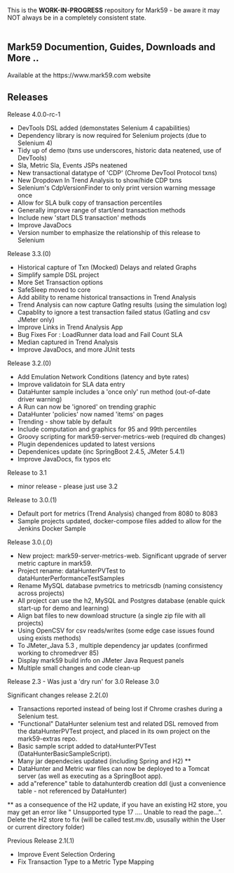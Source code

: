 This is the <b>WORK-IN-PROGRESS</b> repository for Mark59 - be aware it may NOT always be in a completely consistent state.<br><br>


## Mark59 Documention, Guides, Downloads and More ..

<p>Available at the https://www.mark59.com website

## Releases 



<p>Release 4.0.0-rc-1<br>
  <ul>
    <li>DevTools DSL added (demonstates Selenium 4 capabilities)</li>
    <li>Dependency library is now required for Selenium projects (due to Selenium 4)</li>
    <li>Tidy up of demo (txns use underscores, historic data neatened, use of DevTools)</li>
    <li>Sla, Metric Sla, Events JSPs neatened</li>
    <li>New transactional datatype of 'CDP' (Chrome DevTool Protocol txns)</li>
    <li>New Dropdown In Trend Analysis to show/hide CDP txns</li>
    <li>Selenium's CdpVersionFinder to only print version warning message once</li>
    <li>Allow for SLA bulk copy of transaction percentiles</li>	
    <li>Generally improve range of start/end transaction methods</li>
    <li>Include new 'start DLS transaction' methods</li>	
    <li>Improve JavaDocs</li>	
    <li>Version number to emphasize the relationship of this release to Selenium</li>
  </ul>  


<p>Release 3.3.(0) <br>
  <ul>
    <li>Historical capture of Txn (Mocked) Delays and related Graphs</li>
    <li>Simplify sample DSL project</li>
    <li>More Set Transaction options</li>
    <li>SafeSleep moved to core</li>
    <li>Add ability to rename historical transactions in Trend Analysis</li>
    <li>Trend Analysis can now capture Gatlng results (using the simulation log)</li>
    <li>Capablity to ignore a test transaction failed status (Gatling and csv JMeter only)</li>	
    <li>Improve Links in Trend Analysis App</li>
    <li>Bug Fixes For : LoadRunner data load and Fail Count SLA</li>		
    <li>Median captured in Trend Analysis</li>	
    <li>Improve JavaDocs, and more JUnit tests</li>
  </ul>  

  
<p>Release 3.2.(0) <br>
  <ul>
    <li>Add Emulation Network Conditions (latency and byte rates)</li>
    <li>Improve validatoin for SLA data entry</li>
    <li>DataHunter sample includes a 'once only' run method (out-of-date driver warning)</li>	
    <li>A Run can now be 'ignored' on trending graphic</li>	
    <li>DataHunter 'policies' now named 'items' on pages</li>   
    <li>Trending - show table by default</li>
    <li>Include computation and graphics for 95 and 99th percentiles</li>	
    <li>Groovy scripting for mark59-server-metrics-web (required db changes)</li>	
    <li>Plugin dependenices updated to latest versions</li>	
	<li>Dependenices update (inc SpringBoot 2.4.5, JMeter 5.4.1)</li>	
    <li>Improve JavaDocs, fix typos etc</li>
  </ul>  


<p>Release to 3.1 <br>
  <ul>
    <li>minor release - please just use 3.2 </li>
  </ul>  


<p>Release to 3.0.(1) <br>
  <ul>
    <li>Default port for metrics (Trend Analysis) changed from 8080 to 8083</li>
    <li>Sample projects updated, docker-compose files added to allow for the Jenkins Docker Sample </li>
  </ul>  


<p>Release 3.0.(.0) <br>
  <ul>
    <li>New project: mark59-server-metrics-web.   Significant upgrade of server metric capture in mark59.</li>
    <li>Project rename:  dataHunterPVTest to dataHunterPerformanceTestSamples</li>
    <li>Rename MySQL database pvmetrics to metricsdb (naming consistency across projects)</li>    
    <li>All project can use the h2, MySQL and Postgres database (enable quick start-up for demo and learning)</li>    
    <li>Align bat files to new download structure (a single zip file with all projects)</li>
    <li>Using OpenCSV for csv reads/writes (some edge case issues found using exists methods)</li>   
    <li>To JMeter_Java 5.3 , multiple dependency jar updates (confirmed working to chromedrver 85)</li>
    <li>Display mark59 build info on JMeter Java Request panels</li>	
    <li>Multiple small changes and code clean-up</li>	
  </ul>  

<p>Release 2.3 - Was just a 'dry run' for 3.0 Release 3.0  
  
<p>Significant changes release 2.2(.0)
  <ul>
    <li>Transactions reported instead of being lost if Chrome crashes during a Selenium test.</li>
    <li>"Functional" DataHunter selenium test and related DSL removed from the dataHunterPVTest project, and placed in its own project on the mark59-extras repo.</li>
    <li>Basic sample script added to dataHunterPVTest (DataHunterBasicSampleScript).</li>
    <li>Many jar dependecies updated (including Spring and H2) ** </li> 
    <li>DataHunter and Metric war files can now be deployed to a Tomcat server (as well as executing as a SpringBoot app).</li>
    <li>add a"reference" table to datahunterdb creation ddl (just a convenience table - not referenced by DataHunter)</li> 
  </ul>

<p>** as a consequence of the H2 update, if you have an existing H2 store, you may get an error like " Unsupported type 17 .... Unable to read the page...".  Delete the H2 store to fix (will be called test.mv.db, ususally within the User or current directory folder) 


<p>Previous Release 2.1(.1)
  <ul>
    <li>Improve Event Selection Ordering<br>
    <li>Fix Transaction Type to a Metric Type Mapping
  </ul>


